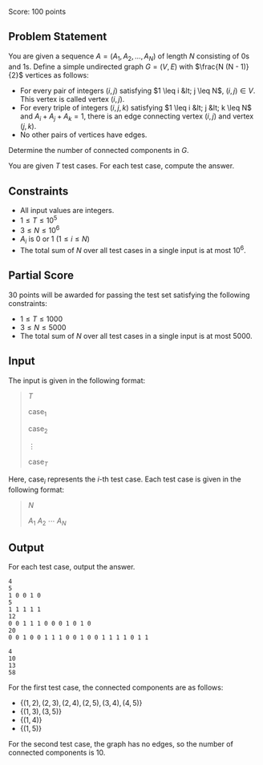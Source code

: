 Score: $100$ points

## Problem Statement

You are given a sequence $A = (A_1, A_2, \dots, A_N)$ of length $N$ consisting of $0$s and $1$s. Define a simple undirected graph $G = (V, E)$ with $\frac{N (N - 1)}{2}$ vertices as follows:

- For every pair of integers $(i, j)$ satisfying $1 \leq i &lt; j \leq N$, $(i, j) \in V$. This vertex is called vertex $(i, j)$.
- For every triple of integers $(i, j, k)$ satisfying $1 \leq i &lt; j &lt; k \leq N$ and $A_i + A_j + A_k = 1$, there is an edge connecting vertex $(i, j)$ and vertex $(j, k)$.
- No other pairs of vertices have edges.

Determine the number of connected components in $G$.

You are given $T$ test cases. For each test case, compute the answer.

## Constraints

- All input values are integers.
- $1 \leq T \leq 10^5$
- $3 \leq N \leq 10^6$
- $A_i$ is $0$ or $1$ ($1 \leq i \leq N$)
- The total sum of $N$ over all test cases in a single input is at most $10^6$.

## Partial Score

$30$ points will be awarded for passing the test set satisfying the following constraints:

- $1 \leq T \leq 1000$
- $3 \leq N \leq 5000$
- The total sum of $N$ over all test cases in a single input is at most $5000$.

## Input

The input is given in the following format:

> $T$
> 
> $\text{case}_1$
> 
> $\text{case}_2$
> 
> $\vdots$
> 
> $\text{case}_T$

Here, $\text{case}_i$ represents the $i$-th test case. Each test case is given in the following format:

> $N$
> 
> $A_1$ $A_2$ $\cdots$ $A_N$

## Output

For each test case, output the answer.

```input1
4
5
1 0 0 1 0
5
1 1 1 1 1
12
0 0 1 1 1 0 0 0 1 0 1 0
20
0 0 1 0 0 1 1 1 0 0 1 0 0 1 1 1 1 0 1 1
```

```output1
4
10
13
58
```

For the first test case, the connected components are as follows:

- $\lbrace (1,2),(2,3),(2,4),(2,5),(3,4),(4,5) \rbrace$
- $\lbrace (1,3),(3,5) \rbrace$
- $\lbrace (1,4) \rbrace$
- $\lbrace (1,5) \rbrace$

For the second test case, the graph has no edges, so the number of connected components is $10$.